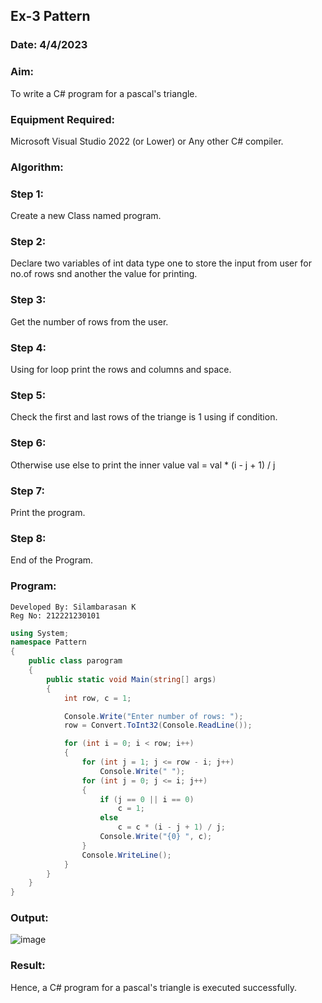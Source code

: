 ## Ex-3 Pattern
### Date: 4/4/2023
### Aim:
To write a C# program for a pascal's triangle.

### Equipment Required:
Microsoft Visual Studio 2022 (or Lower) or Any other C# compiler.

### Algorithm:
### Step 1:
Create a new Class named program.

### Step 2:
Declare two variables of int data type one to store the input from user for no.of rows snd another the value for printing.

### Step 3:
Get the number of rows from the user.

### Step 4:
Using for loop print the rows and columns and space.

### Step 5:
Check the first and last rows of the triange is 1 using if condition.

### Step 6:
Otherwise use else to print the inner value val = val * (i - j + 1) / j

### Step 7:
Print the program.

### Step 8:
End of the Program.

### Program:
```
Developed By: Silambarasan K
Reg No: 212221230101
```
```c#
using System;
namespace Pattern
{
    public class parogram
    {
        public static void Main(string[] args)
        {
            int row, c = 1;

            Console.Write("Enter number of rows: ");
            row = Convert.ToInt32(Console.ReadLine());

            for (int i = 0; i < row; i++)
            {
                for (int j = 1; j <= row - i; j++)
                    Console.Write(" ");
                for (int j = 0; j <= i; j++)
                {
                    if (j == 0 || i == 0)
                        c = 1;
                    else
                        c = c * (i - j + 1) / j;
                    Console.Write("{0} ", c);
                }
                Console.WriteLine();
            }
        }
    }
}
```
### Output:
![image](https://user-images.githubusercontent.com/93427246/227568743-34c1b25a-28e5-4130-8b58-b2a966e9a300.png)

### Result:
Hence, a C# program for a pascal's triangle is executed successfully.
